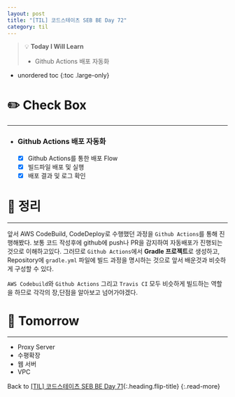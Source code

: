 ```yaml
---
layout: post
title: "[TIL] 코드스테이츠 SEB BE Day 72"
category: til
---
```

> 💡 **Today I Will Learn**
>
> * Github Actions 배포 자동화

* unordered toc
{:toc .large-only}

# ✏️ Check Box
***

* ### Github Actions 배포 자동화
  * [x] <label>Github Actions를 통한 배포 Flow</label>
  * [x] <label>빌드파일 배포 및 실행</label>
  * [x] <label>배포 결과 및 로그 확인</label>

# 📌 정리
***

앞서 AWS CodeBuild, CodeDeploy로 수행했던 과정을 `Github Actions`를 통해 진행해봤다. 보통 코드 작성후에 github에 push나 PR을 감지하여 자동배포가 진행되는 것으로 이해하고있다. 그러므로 `Github Actions`에서 **Gradle 프로젝트**로 생성하고, Repository에 `gradle.yml` 파일에 빌드 과정을 명시하는 것으로 앞서 배운것과 비슷하게 구성할 수 있다.

`AWS Codebuild`와 `Github Actions` 그리고 `Travis CI` 모두 비슷하게 빌드하는 역할을 하므로 각각의 장,단점을 알아보고 넘어가야겠다.

# 🎯 Tomorrow
***

* Proxy Server
* 수평확장
* 웹 서버
* VPC

Back to [[TIL] 코드스테이츠 SEB BE Day 71](220805-til){:.heading.flip-title}
{:.read-more}